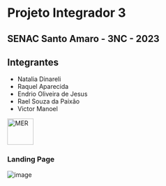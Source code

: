 # Projeto Integrador 3
## SENAC Santo Amaro - 3NC - 2023


## Integrantes
* Natalia Dinareli
* Raquel Aparecida
* Endrio Oliveira de Jesus
* Rael Souza da Paixão
* Victor Manoel

<img src="https://trello.com/1/cards/63ef8fc72d812da571bb9792/attachments/6419e4bd343870948b307646/previews/6419e4be343870948b307652/download/PI_MER.png" alt="MER" height="60" />

### Landing Page
 ![image](https://user-images.githubusercontent.com/100283238/227319370-861ead65-db8f-4b2b-9f26-d3cf1e527af9.png)

